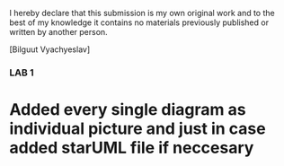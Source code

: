 I hereby declare that this submission is my own original work and to the best of my
knowledge it contains no materials previously published or written by another person.

[Bilguut Vyachyeslav]

### LAB 1

# Added every single diagram as individual picture and just in case added starUML file if neccesary
